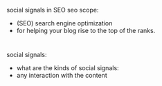 social signals in SEO
seo scope:
- (SEO) search engine optimization
- for helping your blog rise to the top of the ranks.
#
#
social signals:
- what are the kinds of social signals:
- any interaction with the content
